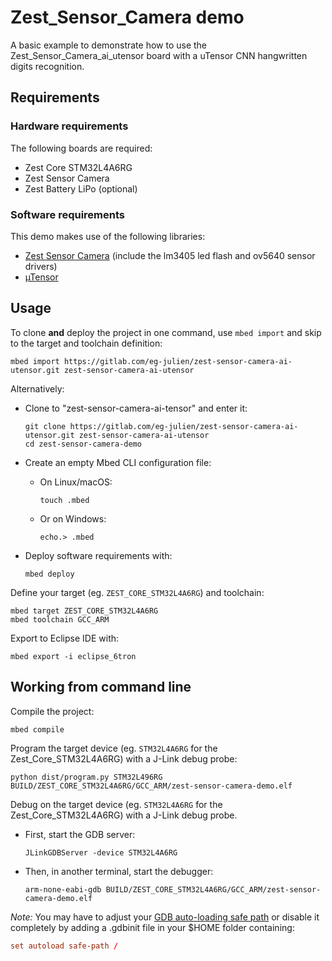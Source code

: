 # Zest_Sensor_Camera demo

A basic example to demonstrate how to use the Zest_Sensor_Camera_ai_utensor board with a uTensor CNN hangwritten digits recognition.

## Requirements

### Hardware requirements

The following boards are required:

* Zest Core STM32L4A6RG
* Zest Sensor Camera
* Zest Battery LiPo (optional)

### Software requirements

This demo makes use of the following libraries:

* [Zest Sensor Camera](https://gitlab.com/catie_6tron/zest-sensor-camera) (include the lm3405 led flash and ov5640 sensor drivers)
* [µTensor](https://github.com/uTensor/uTensor.git)

## Usage

To clone **and** deploy the project in one command, use `mbed import` and skip to the
target and toolchain definition:

```shell
mbed import https://gitlab.com/eg-julien/zest-sensor-camera-ai-utensor.git zest-sensor-camera-ai-utensor
```

Alternatively:

- Clone to "zest-sensor-camera-ai-tensor" and enter it:

  ```shell
  git clone https://gitlab.com/eg-julien/zest-sensor-camera-ai-utensor.git zest-sensor-camera-ai-utensor
  cd zest-sensor-camera-demo
  ```

- Create an empty Mbed CLI configuration file:

  - On Linux/macOS:
    ```shell
    touch .mbed
    ```

  - Or on Windows:
    ```shell
    echo.> .mbed
    ```

- Deploy software requirements with:

  ```shell
  mbed deploy
  ```

Define your target (eg. `ZEST_CORE_STM32L4A6RG`) and toolchain:

```shell
mbed target ZEST_CORE_STM32L4A6RG
mbed toolchain GCC_ARM
```

Export to Eclipse IDE with:

```shell
mbed export -i eclipse_6tron
```

## Working from command line

Compile the project:

```shell
mbed compile
```

Program the target device (eg. `STM32L4A6RG` for the Zest_Core_STM32L4A6RG) with a J-Link
debug probe:

```shell
python dist/program.py STM32L496RG BUILD/ZEST_CORE_STM32L4A6RG/GCC_ARM/zest-sensor-camera-demo.elf
```

Debug on the target device (eg. `STM32L4A6RG` for the Zest_Core_STM32L4A6RG) with a
J-Link debug probe.

- First, start the GDB server:

  ```shell
  JLinkGDBServer -device STM32L4A6RG
  ```

- Then, in another terminal, start the debugger:

  ```shell
  arm-none-eabi-gdb BUILD/ZEST_CORE_STM32L4A6RG/GCC_ARM/zest-sensor-camera-demo.elf
  ```

*Note:* You may have to adjust your [GDB auto-loading safe path](https://sourceware.org/gdb/onlinedocs/gdb/Auto_002dloading-safe-path.html#Auto_002dloading-safe-path)
or disable it completely by adding a .gdbinit file in your $HOME folder containing:

```conf
set autoload safe-path /
```
